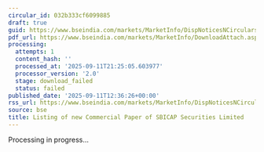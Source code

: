 ```yaml
---
circular_id: 032b333cf6099885
draft: true
guid: https://www.bseindia.com/markets/MarketInfo/DispNoticesNCirculars.aspx?Noticeid={56C9C1A3-3A5B-4D88-850E-8F8E68721632}&noticeno=20250911-65&dt=09/11/2025&icount=65&totcount=91&flag=0
pdf_url: https://www.bseindia.com/markets/MarketInfo/DownloadAttach.aspx?id=20250911-65&attachedId=
processing:
  attempts: 1
  content_hash: ''
  processed_at: '2025-09-11T21:25:05.603977'
  processor_version: '2.0'
  stage: download_failed
  status: failed
published_date: '2025-09-11T12:36:26+00:00'
rss_url: https://www.bseindia.com/markets/MarketInfo/DispNoticesNCirculars.aspx?Noticeid={56C9C1A3-3A5B-4D88-850E-8F8E68721632}&noticeno=20250911-65&dt=09/11/2025&icount=65&totcount=91&flag=0
source: bse
title: Listing of new Commercial Paper of SBICAP Securities Limited
---
```


Processing in progress...